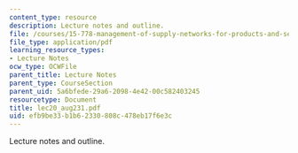 ```yaml
---
content_type: resource
description: Lecture notes and outline.
file: /courses/15-778-management-of-supply-networks-for-products-and-services-summer-2004/efb9be33b1b62330808c478eb17f6e3c_lec20_aug231.pdf
file_type: application/pdf
learning_resource_types:
- Lecture Notes
ocw_type: OCWFile
parent_title: Lecture Notes
parent_type: CourseSection
parent_uid: 5a6bfede-29a6-2098-4e42-00c582403245
resourcetype: Document
title: lec20_aug231.pdf
uid: efb9be33-b1b6-2330-808c-478eb17f6e3c
---
```

Lecture notes and outline.

